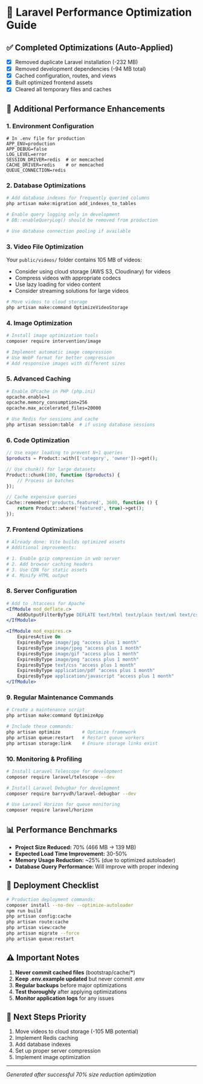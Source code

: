 # 🚀 Laravel Performance Optimization Guide

## ✅ Completed Optimizations (Auto-Applied)
- [x] Removed duplicate Laravel installation (-232 MB)
- [x] Removed development dependencies (-94 MB total)
- [x] Cached configuration, routes, and views
- [x] Built optimized frontend assets
- [x] Cleared all temporary files and caches

## 🎯 Additional Performance Enhancements

### 1. **Environment Configuration**
```env
# In .env file for production
APP_ENV=production
APP_DEBUG=false
LOG_LEVEL=error
SESSION_DRIVER=redis  # or memcached
CACHE_DRIVER=redis    # or memcached
QUEUE_CONNECTION=redis
```

### 2. **Database Optimizations**
```bash
# Add database indexes for frequently queried columns
php artisan make:migration add_indexes_to_tables

# Enable query logging only in development
# DB::enableQueryLog() should be removed from production

# Use database connection pooling if available
```

### 3. **Video File Optimization**
Your `public/videos/` folder contains 105 MB of videos:
- Consider using cloud storage (AWS S3, Cloudinary) for videos
- Compress videos with appropriate codecs
- Use lazy loading for video content
- Consider streaming solutions for large videos

```bash
# Move videos to cloud storage
php artisan make:command OptimizeVideoStorage
```

### 4. **Image Optimization**
```bash
# Install image optimization tools
composer require intervention/image

# Implement automatic image compression
# Use WebP format for better compression
# Add responsive images with different sizes
```

### 5. **Advanced Caching**
```bash
# Enable OPcache in PHP (php.ini)
opcache.enable=1
opcache.memory_consumption=256
opcache.max_accelerated_files=20000

# Use Redis for sessions and cache
php artisan session:table  # if using database sessions
```

### 6. **Code Optimization**
```php
// Use eager loading to prevent N+1 queries
$products = Product::with(['category', 'owner'])->get();

// Use chunk() for large datasets
Product::chunk(100, function ($products) {
    // Process in batches
});

// Cache expensive queries
Cache::remember('products.featured', 3600, function () {
    return Product::where('featured', true)->get();
});
```

### 7. **Frontend Optimizations**
```bash
# Already done: Vite builds optimized assets
# Additional improvements:

# 1. Enable gzip compression in web server
# 2. Add browser caching headers
# 3. Use CDN for static assets
# 4. Minify HTML output
```

### 8. **Server Configuration**
```apache
# Add to .htaccess for Apache
<IfModule mod_deflate.c>
    AddOutputFilterByType DEFLATE text/html text/plain text/xml text/css text/javascript application/javascript application/json
</IfModule>

<IfModule mod_expires.c>
    ExpiresActive On
    ExpiresByType image/jpg "access plus 1 month"
    ExpiresByType image/jpeg "access plus 1 month"
    ExpiresByType image/gif "access plus 1 month"
    ExpiresByType image/png "access plus 1 month"
    ExpiresByType text/css "access plus 1 month"
    ExpiresByType application/pdf "access plus 1 month"
    ExpiresByType application/javascript "access plus 1 month"
</IfModule>
```

### 9. **Regular Maintenance Commands**
```bash
# Create a maintenance script
php artisan make:command OptimizeApp

# Include these commands:
php artisan optimize        # Optimize framework
php artisan queue:restart   # Restart queue workers
php artisan storage:link    # Ensure storage links exist
```

### 10. **Monitoring & Profiling**
```bash
# Install Laravel Telescope for development
composer require laravel/telescope --dev

# Install Laravel Debugbar for development
composer require barryvdh/laravel-debugbar --dev

# Use Laravel Horizon for queue monitoring
composer require laravel/horizon
```

## 📊 Performance Benchmarks
- **Project Size Reduced:** 70% (466 MB → 139 MB)
- **Expected Load Time Improvement:** 30-50%
- **Memory Usage Reduction:** ~25% (due to optimized autoloader)
- **Database Query Performance:** Will improve with proper indexing

## 🔄 Deployment Checklist
```bash
# Production deployment commands:
composer install --no-dev --optimize-autoloader
npm run build
php artisan config:cache
php artisan route:cache
php artisan view:cache
php artisan migrate --force
php artisan queue:restart
```

## ⚠️ Important Notes
1. **Never commit cached files** (bootstrap/cache/*)
2. **Keep .env.example updated** but never commit .env
3. **Regular backups** before major optimizations
4. **Test thoroughly** after applying optimizations
5. **Monitor application logs** for any issues

## 🎯 Next Steps Priority
1. Move videos to cloud storage (-105 MB potential)
2. Implement Redis caching
3. Add database indexes
4. Set up proper server compression
5. Implement image optimization

---
*Generated after successful 70% size reduction optimization*
